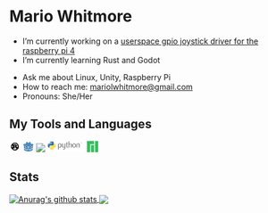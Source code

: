 # Mario Whitmore

- I’m currently working on a [userspace gpio joystick driver for the raspberry pi 4](https://github.com/mariowhitmore/rust-raspi-controls)
- I’m currently learning Rust and Godot
<!--- 👯 I’m looking to collaborate on ...-->
<!--- 🤔 I’m looking for help with ...-->
- Ask me about Linux, Unity, Raspberry Pi
- How to reach me: mariolwhitmore@gmail.com
- Pronouns: She/Her
<!--- ⚡ Fun fact: ... --->

## My Tools and Languages

<code><img height="20" href="https://www.rust-lang.org/" src="https://raw.githubusercontent.com/mariowhitmore/mariowhitmore/master/Icons/Rust.svg"></code>
<code><img height="20" href="https://godotengine.org/" src="https://raw.githubusercontent.com/mariowhitmore/mariowhitmore/master/Icons/Godot.svg"></code>
<code><img height="20" href="https://unity.com/" src="https://raw.githubusercontent.com/mariowhitmore/mariowhitmore/master/Icons/Unity.svg"></code>
<code><img height="20" href="https://www.python.org/" src="https://raw.githubusercontent.com/mariowhitmore/mariowhitmore/master/Icons/Python.svg"></code>
<code><img height="20" href="https://www.manjaro.org/" src="https://raw.githubusercontent.com/mariowhitmore/mariowhitmore/master/Icons/Manjaro.svg"></code>

## Stats

<a href="https://github.com/mariowhitmore/github-readme-statss">
    <img align="center" src="https://github-readme-stats.vercel.app/api?username=mariowhitmore&show_icons=true&theme=tokyonight" alt="Anurag's github stats" >
</a>
<a href="https://github.com/mariowhitmore/github-readme-stats">
    <img align="center" src="https://github-readme-stats.vercel.app/api/top-langs/?username=mariowhitmore&show_icons=true&theme=tokyonight&count_private=true" />
</a>
